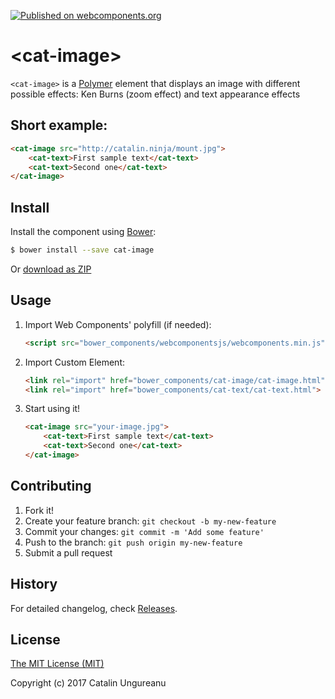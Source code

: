 [![Published on webcomponents.org](https://img.shields.io/badge/webcomponents.org-published-blue.svg)](https://beta.webcomponents.org/element/the-catalin/cat-image)

# &lt;cat-image&gt;

`<cat-image>` is a [Polymer](https://github.com/Polymer/polymer) element that displays an image with different possible effects: Ken Burns (zoom effect) and text appearance effects

## Short example:

<!--
```
<custom-element-demo>
  <template>  	
    <link rel="import" href="cat-image.html">
    <link rel="import" href="../cat-text/cat-text.html">

	<style>
	  cat-text {
	    background-color: rgba(255,255,255,0.5);
	    padding: 5px;
	    font-size: 18px;
	  }
	</style>

    <next-code-block></next-code-block>
  </template>
</custom-element-demo>
```
-->
```html
<cat-image src="http://catalin.ninja/mount.jpg">
	<cat-text>First sample text</cat-text>
	<cat-text>Second one</cat-text>
</cat-image>
```

## Install

Install the component using [Bower](http://bower.io/):

```sh
$ bower install --save cat-image
```

Or [download as ZIP](https://github.com/the-catalin/cat-image/archive/master.zip)

## Usage

1. Import Web Components' polyfill (if needed):

    ```html
    <script src="bower_components/webcomponentsjs/webcomponents.min.js"></script>
    ```

2. Import Custom Element:

    ```html
    <link rel="import" href="bower_components/cat-image/cat-image.html">
    <link rel="import" href="bower_components/cat-text/cat-text.html">
    ```

3. Start using it!

	```html
	<cat-image src="your-image.jpg">
		<cat-text>First sample text</cat-text>
		<cat-text>Second one</cat-text>
	</cat-image>
	```

## Contributing

1. Fork it!
2. Create your feature branch: `git checkout -b my-new-feature`
3. Commit your changes: `git commit -m 'Add some feature'`
4. Push to the branch: `git push origin my-new-feature`
5. Submit a pull request

## History

For detailed changelog, check [Releases](https://github.com/the-catalin/cat-image/releases).

## License

[The MIT License (MIT)](https://opensource.org/licenses/MIT)

Copyright (c) 2017 Catalin Ungureanu